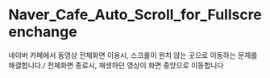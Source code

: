 # Naver_Cafe_Auto_Scroll_for_Fullscreenchange
네이버 카페에서 동영상 전체화면 이용시, 스크롤이 원치 않는 곳으로 이동하는 문제를 해결합니다./
전체화면 종료시, 재생하던 영상이 화면 중앙으로 이동합니다 
## 
